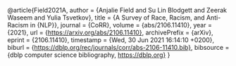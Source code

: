 @article{Field2021A,
  author    = {Anjalie Field and
               Su Lin Blodgett and
               Zeerak Waseem and
               Yulia Tsvetkov},
  title     = {A Survey of Race, Racism, and Anti-Racism in {NLP}},
  journal   = {CoRR},
  volume    = {abs/2106.11410},
  year      = {2021},
  url       = {https://arxiv.org/abs/2106.11410},
  archivePrefix = {arXiv},
  eprint    = {2106.11410},
  timestamp = {Wed, 30 Jun 2021 16:14:10 +0200},
  biburl    = {https://dblp.org/rec/journals/corr/abs-2106-11410.bib},
  bibsource = {dblp computer science bibliography, https://dblp.org}
}

